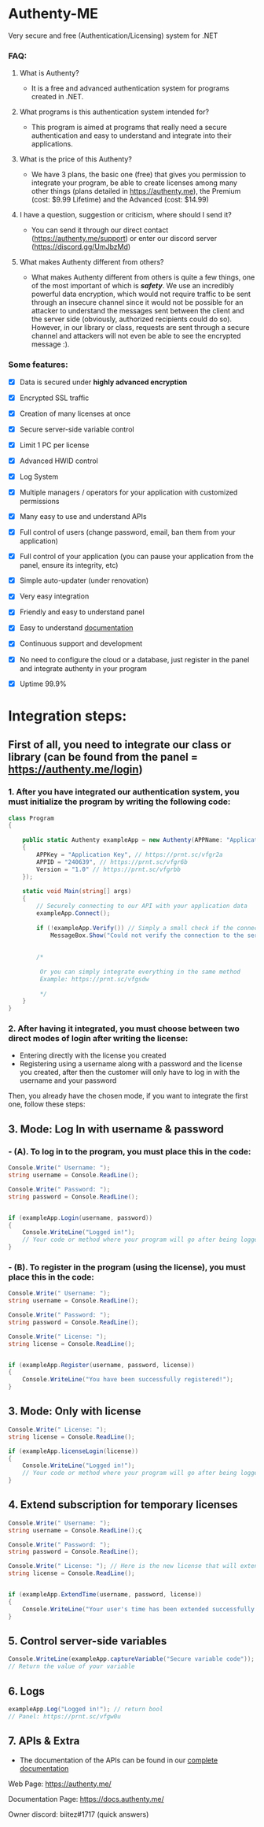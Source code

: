 # Authenty-ME
Very secure and free (Authentication/Licensing) system for .NET

### FAQ:
1. What is Authenty?
   - It is a free and advanced authentication system for programs created in .NET.

2. What programs is this authentication system intended for?
   - This program is aimed at programs that really need a secure authentication and easy to understand and integrate into their applications.
   
3. What is the price of this Authenty?
   - We have 3 plans, the basic one (free) that gives you permission to integrate your program, be able to create licenses among many other things (plans detailed in https://authenty.me), the Premium (cost: $9.99 Lifetime) and the Advanced (cost: $14.99)
   
4. I have a question, suggestion or criticism, where should I send it?
   - You can send it through our direct contact (https://authenty.me/support) or enter our discord server (https://discord.gg/UmJbzMd)

5. What makes Authenty different from others?
   - What makes Authenty different from others is quite a few things, one of the most important of which is ***safety***. We use an incredibly powerful data encryption, which    would not require traffic to be sent through an insecure channel since it would not be possible for an attacker to understand the messages sent between the client and the server side (obviously, authorized recipients could do so). However, in our library or class, requests are sent through a secure channel and attackers will not even be able to see the encrypted message :).
   
### Some features:
- [x] Data is secured under **highly advanced encryption**
- [x] Encrypted SSL traffic
- [x] Creation of many licenses at once
- [x] Secure server-side variable control
- [x] Limit 1 PC per license
- [x] Advanced HWID control
- [x] Log System
- [x] Multiple managers / operators for your application with customized permissions
- [x] Many easy to use and understand APIs
- [x] Full control of users (change password, email, ban them from your application)
- [x] Full control of your application (you can pause your application from the panel, ensure its integrity, etc)
- [x] Simple auto-updater (under renovation)
- [x] Very easy integration
- [x] Friendly and easy to understand panel
- [x] Easy to understand [documentation](https://docs.authenty.me)
- [x] Continuous support and development
- [x] No need to configure the cloud or a database, just register in the panel and integrate authenty in your program
- [x] Uptime 99.9%


# Integration steps:
## First of all, you need to integrate our class or library (can be found from the panel = https://authenty.me/login) 

### 1. After you have integrated our authentication system, you must initialize the program by writing the following code:

```csharp
class Program
{
    
    public static Authenty exampleApp = new Authenty(APPName: "Application name", new Settings()
    {
        APPKey = "Application Key", // https://prnt.sc/vfgr2a
        APPID = "240639", // https://prnt.sc/vfgr6b
        Version = "1.0" // https://prnt.sc/vfgrbb
    });
                
    static void Main(string[] args)
    {
        // Securely connecting to our API with your application data
        exampleApp.Connect();                        
            
        if (!exampleApp.Verify()) // Simply a small check if the connection to the server was successful and is fully encrypted
            MessageBox.Show("Could not verify the connection to the server!", exampleApp.APPName(), MessageBoxButtons.OK, MessageBoxIcon.Error);
             
                   
        /*
             
         Or you can simply integrate everything in the same method
         Example: https://prnt.sc/vfgsdw
             
         */
    }
}
```

### 2. After having it integrated, you must choose between two direct modes of login after writing the license:
   - Entering directly with the license you created
   - Registering using a username along with a password and the license you created, after then the customer will only have to log in with the username and your password

Then, you already have the chosen mode, if you want to integrate the first one, follow these steps:
## 3. Mode: Log In with username & password
###    - (A). To log in to the program, you must place this in the code:
```csharp
Console.Write(" Username: ");
string username = Console.ReadLine();

Console.Write(" Password: ");
string password = Console.ReadLine();


if (exampleApp.Login(username, password))
{
    Console.WriteLine("Logged in!");
    // Your code or method where your program will go after being logged
}
```

###    - (B). To register in the program (using the license), you must place this in the code:
```csharp
Console.Write(" Username: ");
string username = Console.ReadLine();

Console.Write(" Password: ");
string password = Console.ReadLine();

Console.Write(" License: ");
string license = Console.ReadLine();


if (exampleApp.Register(username, password, license))
{
    Console.WriteLine("You have been successfully registered!");
}
```

## 3. Mode: Only with license
```csharp
Console.Write(" License: ");
string license = Console.ReadLine();

if (exampleApp.licenseLogin(license))
{
    Console.WriteLine("Logged in!");
    // Your code or method where your program will go after being logged    
}
```

## 4. Extend subscription for temporary licenses
```csharp
Console.Write(" Username: ");
string username = Console.ReadLine();ç

Console.Write(" Password: ");
string password = Console.ReadLine();

Console.Write(" License: "); // Here is the new license that will extend the user's time
string license = Console.ReadLine();


if (exampleApp.ExtendTime(username, password, license))
{
    Console.WriteLine("Your user's time has been extended successfully!");
}
```

## 5. Control server-side variables
```csharp
Console.WriteLine(exampleApp.captureVariable("Secure variable code")); https://prnt.sc/uyxpkd
// Return the value of your variable
```

## 6. Logs
```csharp
exampleApp.Log("Logged in!"); // return bool
// Panel: https://prnt.sc/vfgw0u
```

## 7. APIs & Extra
- The documentation of the APIs can be found in our [complete documentation](https://docs.authenty.me) 


Web Page: https://authenty.me/

Documentation Page: https://docs.authenty.me/

Owner discord: biitez#1717 (quick answers)
